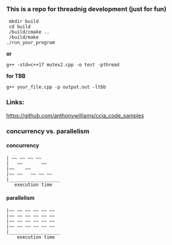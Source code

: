 ### This is a repo for threadnig development (just for fun)
```
 mkdir build
 cd build
 /build/cmake ..
 /build/make
./run_your_program
```
**or**
 ```
 g++ -std=c++17 mutex2.cpp -o test -pthread
 ```
 
**for TBB**
```
g++ your_file.cpp -p output.out -ltbb
```
### Links:

https://github.com/anthonywilliams/ccia_code_samples

### concurrency vs. parallelism

#### concurrency
```
| ~~ ~~ ~~ ~~  
|   ~~       ~~
|~~    ~~
|~~ ~~   ~~ ~~ ~~
|___________________
   execution time
```
#### parallelism
```
|~~ ~~ ~~ ~~ ~~ ~~
|~~ ~~ ~~ ~~ ~~ ~~
|~~ ~~ ~~ ~~ ~~ ~~
|~~ ~~ ~~ ~~ ~~ ~~
|___________________
    execution time
```

